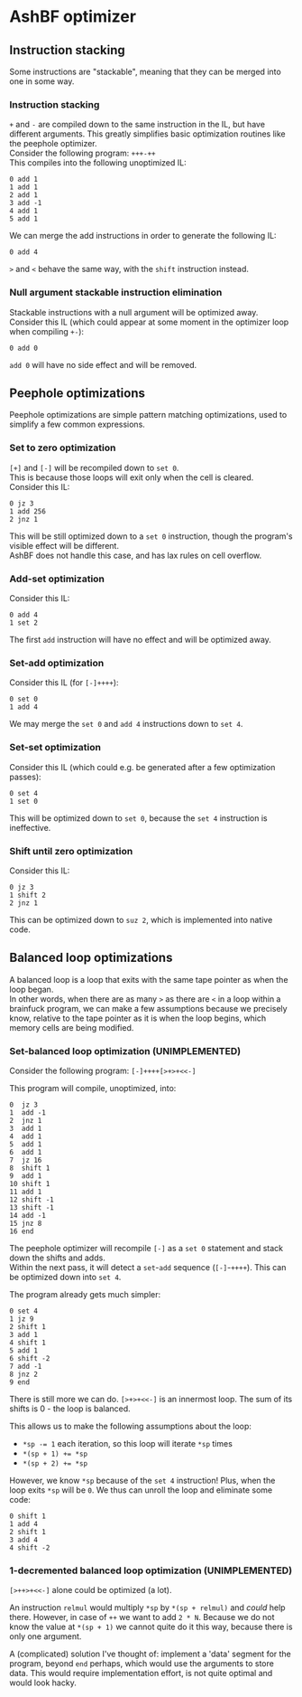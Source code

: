 # AshBF optimizer

## Instruction stacking

Some instructions are "stackable", meaning that they can be merged into one in some way.

### Instruction stacking

`+` and `-` are compiled down to the same instruction in the IL, but have different arguments. This greatly simplifies basic optimization routines like the peephole optimizer.  
Consider the following program: `+++-++`  
This compiles into the following unoptimized IL:

```
0 add 1
1 add 1
2 add 1
3 add -1
4 add 1
5 add 1
```

We can merge the add instructions in order to generate the following IL:

```
0 add 4
```

`>` and `<` behave the same way, with the `shift` instruction instead.

### Null argument stackable instruction elimination

Stackable instructions with a null argument will be optimized away. Consider this IL (which could appear at some moment in the optimizer loop when compiling `+-`):

```
0 add 0
```

`add 0` will have no side effect and will be removed.

## Peephole optimizations

Peephole optimizations are simple pattern matching optimizations, used to simplify a few common expressions.

### Set to zero optimization

`[+]` and `[-]` will be recompiled down to `set 0`.  
This is because those loops will exit only when the cell is cleared.  
Consider this IL:

```
0 jz 3
1 add 256
2 jnz 1
```

This will be still optimized down to a `set 0` instruction, though the program's visible effect will be different.  
AshBF does not handle this case, and has lax rules on cell overflow.

### Add-set optimization

Consider this IL:

```
0 add 4
1 set 2
```

The first `add` instruction will have no effect and will be optimized away.

### Set-add optimization

Consider this IL (for `[-]++++`):

```
0 set 0
1 add 4
```

We may merge the `set 0` and `add 4` instructions down to `set 4`.

### Set-set optimization

Consider this IL (which could e.g. be generated after a few optimization passes):

```
0 set 4
1 set 0
```

This will be optimized down to `set 0`, because the `set 4` instruction is ineffective.

### Shift until zero optimization

Consider this IL:

```
0 jz 3
1 shift 2
2 jnz 1
```

This can be optimized down to `suz 2`, which is implemented into native code.

## Balanced loop optimizations

A balanced loop is a loop that exits with the same tape pointer as when the loop began.  
In other words, when there are as many `>` as there are `<` in a loop within a brainfuck program, we can make a few assumptions because we precisely know, relative to the tape pointer as it is when the loop begins, which memory cells are being modified.

### Set-balanced loop optimization **(UNIMPLEMENTED)**

Consider the following program: `[-]++++[>+>+<<-]`

This program will compile, unoptimized, into:

```
0  jz 3
1  add -1
2  jnz 1
3  add 1
4  add 1
5  add 1
6  add 1
7  jz 16
8  shift 1
9  add 1
10 shift 1
11 add 1
12 shift -1
13 shift -1
14 add -1
15 jnz 8
16 end
```

The peephole optimizer will recompile `[-]` as a `set 0` statement and stack down the shifts and adds.  
Within the next pass, it will detect a `set`-`add` sequence (`[-]`-`++++`). This can be optimized down into `set 4`.

The program already gets much simpler:

```
0 set 4
1 jz 9
2 shift 1
3 add 1
4 shift 1
5 add 1
6 shift -2
7 add -1
8 jnz 2
9 end
```

There is still more we can do. `[>+>+<<-]` is an innermost loop. The sum of its shifts is 0 - the loop is balanced.  

This allows us to make the following assumptions about the loop:
- `*sp -= 1` each iteration, so this loop will iterate `*sp` times
- `*(sp + 1) += *sp`
- `*(sp + 2) += *sp`

However, we know `*sp` because of the `set 4` instruction! Plus, when the loop exits `*sp` will be `0`. We thus can unroll the loop and eliminate some code:

```
0 shift 1
1 add 4
2 shift 1
3 add 4
4 shift -2
```

### 1-decremented balanced loop optimization (UNIMPLEMENTED)

`[>++>+<<-]` alone could be optimized (a lot).

An instruction `relmul` would multiply `*sp` by `*(sp + relmul)` and *could* help there. However, in case of `++` we want to add `2 * N`. Because we do not know the value at `*(sp + 1)` we cannot quite do it this way, because there is only one argument.

A (complicated) solution I've thought of: implement a 'data' segment for the program, beyond `end` perhaps, which would use the arguments to store data. This would require implementation effort, is not quite optimal and would look hacky.

